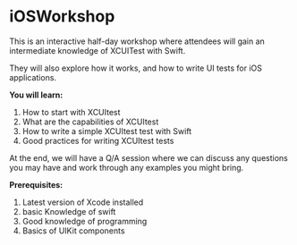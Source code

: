 # iOSWorkshop

This is an interactive half-day workshop where attendees will gain an intermediate knowledge of XCUITest with Swift.

They will also explore how it works, and how to write UI tests for iOS applications.

**You will learn:**

1) How to start with XCUItest
2) What are the capabilities of XCUItest
3) How to write a simple XCUItest test with Swift
4) Good practices for writing XCUItest tests

At the end, we will have a Q/A session where we can discuss any questions you may have and work through any examples you might bring.

**Prerequisites:**

1) Latest version of Xcode installed
2) basic Knowledge of swift
3) Good knowledge of programming
4) Basics of UIKit components
